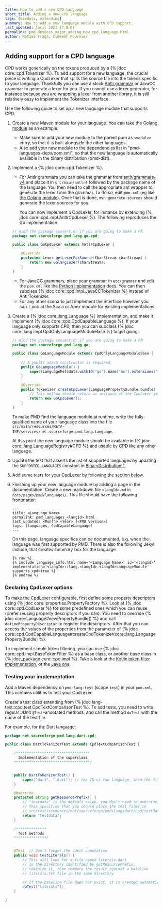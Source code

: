 ```yaml
---
title: How to add a new CPD language
short_title: Adding a new CPD language
tags: [devdocs, extending]
summary: How to add a new language module with CPD support.
last_updated: April 2023 (7.0.0)
permalink: pmd_devdocs_major_adding_new_cpd_language.html
author: Matías Fraga, Clément Fournier
---
```


## Adding support for a CPD language

CPD works generically on the tokens produced by a {% jdoc core::cpd.Tokenizer %}.
To add support for a new language, the crucial piece is writing a CpdLexer that
splits the source file into the tokens specific to your language. Thankfully you
can use a stock [Antlr grammar](https://github.com/antlr/grammars-v4) or JavaCC
grammar to generate a lexer for you. If you cannot use a lexer generator, for
instance because you are wrapping a lexer from another library, it is still relatively
easy to implement the Tokenizer interface.

Use the following guide to set up a new language module that supports CPD.

1. Create a new Maven module for your language. You can take [the Golang module](https://github.com/pmd/pmd/tree/master/pmd-go/pom.xml) as an example.
   - Make sure to add your new module to the parent pom as `<module>` entry, so that it is built alongside the
     other languages.
   - Also add your new module to the dependencies list in "pmd-languages-deps/pom.xml", so that the new language
     is automatically available in the binary distribution (pmd-dist).

2. Implement a {% jdoc core::cpd.Tokenizer %}.
    - For Antlr grammars you can take the grammar from [antlr/grammars-v4](https://github.com/antlr/grammars-v4) and place it in `src/main/antlr4` followed by the package name of the language. You then need to call the appropriate ant wrapper to generate
    the lexer from the grammar. To do so, edit `pom.xml` (eg like [the Golang module](https://github.com/pmd/pmd/tree/master/pmd-go/pom.xml)).
      Once that is done, `mvn generate-sources` should generate the lexer sources for you.

      You can now implement a CpdLexer, for instance by extending {% jdoc core::cpd.impl.AntlrCpdLexer %}. The following reproduces the Go implementation:
    ```java
    // mind the package convention if you are going to make a PR
    package net.sourceforge.pmd.lang.go.cpd;

    public class GoCpdLexer extends AntlrCpdLexer {

        @Override
        protected Lexer getLexerForSource(CharStream charStream) {
            return new GolangLexer(charStream);
        }
    }
    ```
    
    - For JavaCC grammars, place your grammar in `etc/grammar` and edit the `pom.xml` like the [Python implementation](https://github.com/pmd/pmd/blob/master/pmd-python/pom.xml) does.
      You can then subclass {% jdoc core::cpd.impl.JavaCCTokenizer %} instead of AntlrTokenizer.
    - For any other scenario just implement the interface however you can. Look at the Scala or Apex module for existing implementations.

3. Create a {% jdoc core::lang.Language %} implementation, and make it implement {% jdoc core::cpd.CpdCapableLanguage %}.
If your language only supports CPD, then you can subclass {% jdoc core::lang.impl.CpdOnlyLanguageModuleBase %} to get going:
    
    ```java
    // mind the package convention if you are going to make a PR
    package net.sourceforge.pmd.lang.go;

    public class GoLanguageModule extends CpdOnlyLanguageModuleBase {
        
        // A public noarg constructor is required.
        public GoLanguageModule() {
            super(LanguageMetadata.withId("go").name("Go").extensions("go"));
        }

        @Override
        public Tokenizer createCpdLexer(LanguagePropertyBundle bundle) {
            // This method should return an instance of the CpdLexer you created.
            return new GoCpdLexer();
        }
    } 
    ```

   To make PMD find the language module at runtime, write the fully-qualified name of your language class into the file `src/main/resources/META-INF/services/net.sourceforge.pmd.lang.Language`.

   At this point the new language module should be available in {% jdoc core::lang.LanguageRegistry#CPD %} and usable by CPD like any other language.

4. Update the test that asserts the list of supported languages by updating the `SUPPORTED_LANGUAGES` constant in [BinaryDistributionIT](https://github.com/pmd/pmd/blob/master/pmd-dist/src/test/java/net/sourceforge/pmd/dist/BinaryDistributionIT.java).

5. Add some tests for your CpdLexer by following the [section below](#testing-your-implementation).

6. Finishing up your new language module by adding a page in the documentation. Create a new markdown file
   `<langId>.md` in `docs/pages/pmd/languages/`. This file should have the following frontmatter:

   ```
   ---
   title: <Language Name>
   permalink: pmd_languages_<langId>.html
   last_updated: <Month> <Year> (<PMD Version>)
   tags: [languages, CpdCapableLanguage]
   ---
   ```

   On this page, language specifics can be documented, e.g. when the language was first supported by PMD.
   There is also the following Jekyll Include, that creates summary box for the language:

   ```
   {% raw %}
   {% include language_info.html name='<Language Name>' id='<langId>' implementation='<langId>::lang.<langId>.<langId>LanguageModule' supports_cpd=true %}
   {% endraw %}
   ```

### Declaring CpdLexer options

To make the CpdLexer configurable, first define some property descriptors using
{% jdoc core::properties.PropertyFactory %}. Look at {% jdoc core::cpd.CpdLexer %}
for some predefined ones which you can reuse (prefer reusing property descriptors if you can).
You need to override {% jdoc core::Language#newPropertyBundle() %}
and call `definePropertyDescriptor` to register the descriptors.
After that you can access the values of the properties from the parameter
of {% jdoc core::cpd.CpdCapableLanguage#createCpdTokenizer(core::lang.LanguagePropertyBundle) %}.

To implement simple token filtering, you can use {% jdoc core::cpd.impl.BaseTokenFilter %}
as a base class, or another base class in {% jdoc_package core::cpd.impl %}.
Take a look at the [Kotlin token filter implementation](https://github.com/pmd/pmd/blob/master/pmd-kotlin/src/main/java/net/sourceforge/pmd/lang/kotlin/cpd/KotlinCpdLexer.java), or the [Java one](https://github.com/pmd/pmd/blob/master/pmd-java/src/main/java/net/sourceforge/pmd/lang/java/cpd/JavaCpdLexer.java).


### Testing your implementation

Add a Maven dependency on `pmd-lang-test` (scope `test`) in your `pom.xml`.
This contains utilities to test your CpdLexer.

Create a test class extending from {% jdoc lang-test::cpd.test.CpdTextComparisonTest %}.
To add tests, you need to write regular JUnit `@Test`-annotated methods, and
call the method `doTest` with the name of the test file.

For example, for the Dart language:

```java
package net.sourceforge.pmd.lang.dart.cpd;

public class DartTokenizerTest extends CpdTextComparisonTest {

    /**********************************
      Implementation of the superclass
    ***********************************/


    public DartTokenizerTest() {
        super("dart", ".dart"); // the ID of the language, then the file extension used by test files
    }

    @Override
    protected String getResourcePrefix() {
        // "testdata" is the default value, you don't need to override.
        // This specifies that you should place the test files in
        // src/test/resources/net/sourceforge/pmd/lang/dart/cpd/testdata
        return "testdata";
    }

    /**************
      Test methods
    ***************/


    @Test  // don't forget the JUnit annotation
    public void testLiterals() {
        // This will look for a file named literals.dart
        // in the directory identified by getResourcePrefix,
        // tokenize it, then compare the result against a baseline
        // literals.txt file in the same directory

        // If the baseline file does not exist, it is created automatically
        doTest("literals");
    }

}
```
